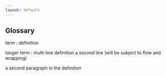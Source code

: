 ```yaml
---
layout: default
---
```


Glossary
--------

term
  : definition

longer term
  : multi-line definition
  a second line (will be subject to flow and wrapping)

  a second paragraph in the definition
